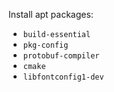 Install apt packages:
* `build-essential`
* `pkg-config`
* `protobuf-compiler`
* `cmake`
* `libfontconfig1-dev`
